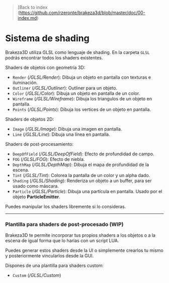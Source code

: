 > [Back to index (https://github.com/rzeronte/brakeza3d/blob/master/doc/00-index.md)

# Sistema de shading

Brakeza3D utiliza GLSL como lenguaje de shading. En la carpeta ``GLSL`` podrás encontrar todos 
los shaders existentes.

Shaders de objetos con geometría 3D:

- `Render` (*/GLSL/Render*): Dibuja un objeto en pantalla con texturas e iluminación.
- `Outliner` (*/GLSL/Outliner*): Outliner para un objeto.
- `Color` (*/GLSL/Color*): Dibuja un objeto en pantalla de un color.
- `Wireframe` (*/GLSL/Wireframe*): Dibuja los triangulos de un objeto en pantalla.
- `Points` (*/GLSL/Points*): Dibuja los vertices de un objeto en pantalla.

Shaders de objetos 2D:

- `Image` (*/GLSL/Image*): Dibuja una imagen en pantalla.
- `Line` (*/GLSL/Line*): Dibuja una línea en pantalla.

Shaders de post-procesamiento:

- `DeepOfField` (*/GLSL/DeepOfField*): Efecto de profundidad de campo.
- `FOG` (*/GLSL/FOG*): Efecto de niebla.
- `DepthMap` (*/GLSL/DepthMap*): Dibuja el mapa de profundidad de la escena.
- `Tint` (*/GLSL/Tint*): Colorea la pantalla de un color y un alpha dado.
- `Shading` (*/GLSL/Shading*): Renderiza un objeto a un buffer, para ser usado como máscara.
- `Particle` (*/GLSL/Particle*): Dibuja una partícula en pantalla. Usado por el objeto **ParticleEmitter**.

Puedes manipular los shaders libremente si lo consideras.

---

### Plantilla para shaders de post-procesado (WIP)

Brakeza3D te permite incorporar tus propios shaders a los objetos o a la escena de igual forma
que lo harías con un script LUA.

Puedes generar estos shaders desde la UI o simplemente crearlos tu mismo y posteriormente vincularlos
desde la GUI.

Dispones de una plantilla para shaders custom:

- `Custom` (*/GLSL/Custom*)
